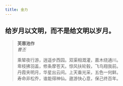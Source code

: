 ```yaml
---
title: 金力
---
```


## 给岁月以文明，而不是给文明以岁月。

>**芙蓉池作**  
*曹丕*
>
>乘辇夜行游，逍遥步西园。双渠相溉灌，嘉木绕通川。  
卑枝拂羽盖，修条摩苍天。惊风扶轮毂，飞鸟翔我前。  
丹霞夹明月，华星出云间。上天垂光采，五色一何鲜。  
寿命非松乔，谁能得神仙。遨游快心意，保己终百年。  
